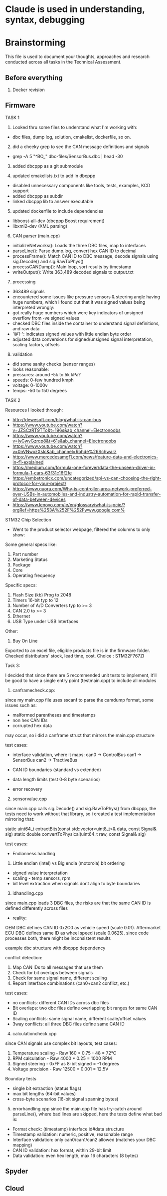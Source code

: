 # Claude is used in understanding, syntax, debugging
# Brainstorming

This file is used to document your thoughts, approaches and research conducted across all tasks in the Technical Assessment.

## Before everything

1. Docker revision

## Firmware

TASK 1

1. Looked thru some files to understand what I'm working with:
- dbc files, dump log, solution, cmakelist, dockerfile, so on.

2. did a cheeky grep to see the CAN message definitions and signals
- grep -A 5 "^BO_" dbc-files/SensorBus.dbc | head -30

3. added dbcppp as a git submodule

4. updated cmakelists.txt to add in dbcppp
- disabled unnecessary components like tools, tests, examples, KCD support
- added dbcppp as subdir
- linked dbcppp lib to answer executable

5. updated dockerfile to include dependencies
- libboost-all-dev (dbcppp Boost requirement)
- libxml2-dev (XML parsing)

6. CAN parser (main.cpp)
- initializeNetworks(): Loads the three DBC files, map to interfaces
- parseLine(): Parse dump.log,  convert hex CAN ID to decimal
- processFrame(): Match CAN ID to DBC message, decode signals using sig.Decode() and sig.RawToPhys()
- processCANDump(): Main loop, sort results by timestamp
- writeOutput(): Write 363,489 decoded signals to output.txt

7. processing
- 363489 signals
- encountered some issues like pressure sensors & steering angle having huge numbers,
which i found out that it was signed values being interpreted wrongly:
- got really huge numbers which were key indicators of unsigned overflow from -ve signed values
- checked DBC files inside the container to understand signal definitions, and raw data
- '@1-': indicates signed values with little endian byte order
- adjusted data conversions for signed/unsigned signal interpretation, scaling factors, offsets

8. validation
- did some sanity checks (sensor ranges)
- looks reasonable:
- pressures: around -5k to 5k kPa?
- speeds: 0-few hundred kmph
- voltage: 0-1000v
- temps: -50 to 150 degrees

TASK 2

Resources I looked through:

- http://dewesoft.com/blog/what-is-can-bus
- https://www.youtube.com/watch?v=JZSCzRT9TTo&t=196s&ab_channel=Electronoobs
- https://www.youtube.com/watch?v=IyGwvGzrqp8&t=61s&ab_channel=Electronoobs
- https://www.youtube.com/watch?v=0nVNwozXsIc&ab_channel=Rohde%26Schwarz
- https://www.mercedesamgf1.com/news/feature-data-and-electronics-in-f1-explained
- https://medium.com/formula-one-forever/data-the-unseen-driver-in-formula-1-cars-63f31c16f2fe
- https://embetronicx.com/uncategorized/spi-vs-can-choosing-the-right-protocol-for-your-project/
- https://www.quora.com/Why-is-controller-area-network-preferred-over-USBs-in-automobiles-and-industry-automation-for-rapid-transfer-of-data-between-devices
- https://www.lenovo.com/ie/en/glossary/what-is-pcie/?orgRef=https%253A%252F%252Fwww.google.com%

STM32 Chip Selection

- Went to the product selector webpage, filtered the columns to only show:

Some general specs like:
1. Part number
2. Marketing Status
3. Package
4. Core
5. Operating frequency

Specific specs:
1. Flash Size (kb) Prog to 2048
2. Timers 16-bit typ to 12
3. Number of A/D Converters typ to >= 3
4. CAN 2.0 to >= 3
5. Ethernet
6. USB Type under USB Interfaces

Other:
1. Buy On Line

Exported to an excel file, eligible products file is in the firmware folder.
Checked distributors' stock, lead time, cost.
Choice : STM32F767ZI

Task 3:

I decided that since there are 5 recommended unit tests to implement, it'll be good to have a single entry point (testmain.cpp) to include all modules

1. canframecheck.cpp:

since my main.cpp file uses sscanf to parse the camdump format, some issues such as:

- malformed parentheses and timestamps
- non hex CAN IDs
- corrupted hex data 

may occur, so i did a canframe struct that mirrors the main.cpp structure

test cases:

- interface validation, where it maps:
can0 -> ControlBus
can1 -> SensorBus
can2 -> TractiveBus

- CAN ID boundaries (standard vs extended)
- data length limits (test 0-8 byte scenarios)
- error recovery

2. sensorvalue.cpp

since main.cpp calls sig.Decode() and sig.RawToPhys() from dbcppp, the tests need to work without that library, so i created a test implementation mirroring that:

static uint64_t extractBits(const std::vector<uint8_t>& data, const Signal& sig)
static double convertToPhysical(uint64_t raw, const Signal& sig)

test cases:

- Endianness handling 
1. Little endian (intel) vs Big endia (motorola) bit ordering

- signed value interpretation
- scaling - temp sensors, rpm
- bit level extraction when signals dont align to byte boundaries

3. idhandling.cpp 

since main.cpp loads 3 DBC files, the risks are that the same CAN ID is defined differently across files

- reality: 

OEM DBC defines CAN ID 0x2C0 as vehicle speed (scale 0.01). Aftermarket ECU DBC defines same ID as wheel speed (scale 0.0625). since code processes both, there might be inconsistent results

example dbc structure with dbcppp dependency

conflict detection:

1. Map CAN IDs to all messages that use them
2. Check for bit overlaps between signals
3. Check for same signal name, different scaling
4. Report interface combinations (can0+can2 conflict, etc.)

test cases:

- no conflicts: different CAN IDs across dbc files
- Bit overlaps: two dbc files define overlapping bit ranges for same CAN ID
- Scaling conflicts: same signal name, different scale/offset values
- 3way conflicts: all three DBC files define same CAN ID

4. calculationcheck.cpp

since CAN signals use complex bit layouts, 
test cases:

1. Temperature scaling - Raw 160 * 0.75 - 48 = 72°C
2. RPM calculation - Raw 4000 * 0.25 = 1000 RPM
3. Signed steering - 0xFF as 8-bit signed = -1 degrees
4. Voltage precision - Raw 12500 * 0.001 = 12.5V

Boundary tests
- single bit extraction (status flags)
- max bit lengths (64-bit values)
- cross-byte scenarios (16-bit signal spanning bytes)

5. errorhandling.cpp
since the main.cpp file has try-catch around parseLine(), where bad lines are skipped, here the tests define what bad is:

- Format check: (timestamp) interface id#data structure
- Timestamp validation: numeric, positive, reasonable range
- Interface validation: only can0/can1/can2 allowed (matches your DBC mapping)
- CAN ID validation: hex format, within 29-bit limit
- Data validation: even hex length, max 16 characters (8 bytes)

## Spyder

## Cloud